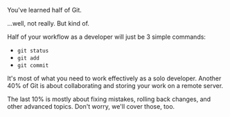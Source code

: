 You've learned half of Git.

...well, not really. But kind of.

Half of your workflow as a developer will just be 3 simple commands:

- `git status`
- `git add`
- `git commit`

It's most of what you need to work effectively as a solo developer. Another 40% of Git is about collaborating and storing your work on a remote server.

The last 10% is mostly about fixing mistakes, rolling back changes, and other advanced topics. Don't worry, we'll cover those, too.